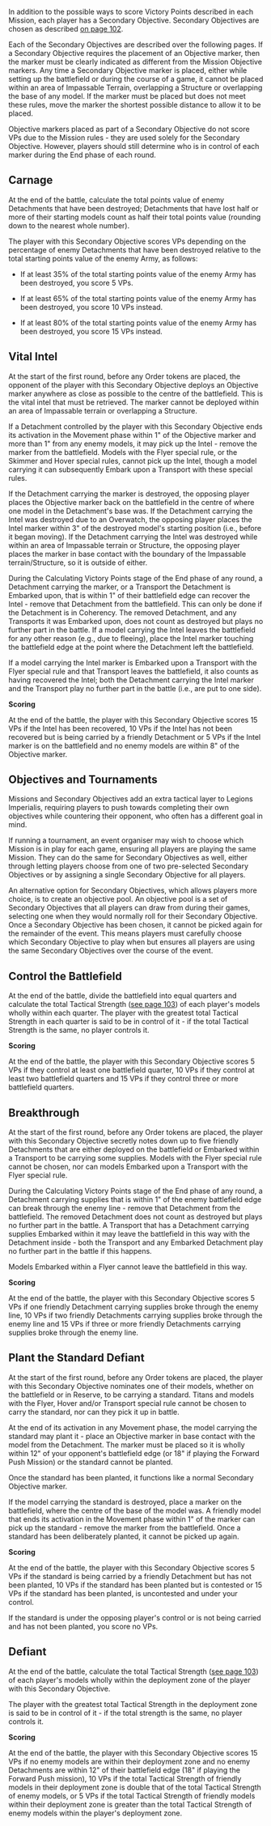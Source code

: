 In addition to the possible ways to score Victory Points described in each Mission, each player has a Secondary Objective. Secondary Objectives are chosen as described [on page 102](../legions_imperialis_rules/fighting_a_battle/#determine-secondary-objective).

Each of the Secondary Objectives are described over the following pages. If a Secondary Objective requires the placement of an Objective marker, then the marker must be clearly indicated as different from the Mission Objective markers. Any time a Secondary Objective marker is placed, either while setting up the battlefield or during the course of a game, it cannot be placed within an area of Impassable Terrain, overlapping a Structure or overlapping the base of any model. If the marker must be placed but does not meet these rules, move the marker the shortest possible distance to allow it to be placed.

Objective markers placed as part of a Secondary Objective do not score VPs due to the Mission rules - they are used solely for the Secondary Objective. However, players should still determine who is in control of each marker during the End phase of each round.

## Carnage

At the end of the battle, calculate the total points value of enemy Detachments that have been destroyed; Detachments that have lost half or more of their starting models count as half their total points value (rounding down to the nearest whole number).

The player with this Secondary Objective scores VPs depending on the percentage of enemy Detachments that have been destroyed relative to the total starting points value of the enemy Army, as follows: 

* If at least 35% of the total starting points value of the enemy Army has been destroyed, you score 5 VPs.

* If at least 65% of the total starting points value of the enemy Army has been destroyed, you score 10 VPs instead.

* If at least 80% of the total starting points value of the enemy Army has been destroyed, you score 15 VPs instead.

## Vital Intel

At the start of the first round, before any Order tokens are placed, the opponent of the player with this Secondary Objective deploys an Objective marker anywhere as close as possible to the centre of the battlefield. This is the vital intel that must be retrieved. The marker cannot be deployed within an area of Impassable terrain or overlapping a Structure.

If a Detachment controlled by the player with this Secondary Objective ends its activation in the Movement phase within 1" of the Objective marker and more than 1" from any enemy models, it may pick up the Intel - remove the marker from the battlefield. Models with the Flyer special rule, or the Skimmer and Hover special rules, cannot pick up the Intel, though a model carrying it can subsequently Embark upon a Transport with these special rules.

If the Detachment carrying the marker is destroyed, the opposing player places the Objective marker back on the battlefield in the centre of where one model in the Detachment's base was. If the Detachment carrying the Intel was destroyed due to an Overwatch, the opposing player places the Intel marker within 3" of the destroyed model's starting position (i.e., before it began moving). If the Detachment carrying the Intel was destroyed while within an area of Impassable terrain or Structure, the opposing player places the marker in base contact with the boundary of the Impassable terrain/Structure, so it is outside of either.

During the Calculating Victory Points stage of the End phase of any round, a Detachment carrying the marker, or a Transport the Detachment is Embarked upon, that is within 1" of their battlefield edge can recover the Intel - remove that Detachment from the battlefield. This can only be done if the Detachment is in Coherency. The removed Detachment, and any Transports it was Embarked upon, does not count as destroyed but plays no further part in the battle. If a model carrying the Intel leaves the battlefield for any other reason (e.g., due to fleeing), place the Intel marker touching the battlefield edge at the point where the Detachment left the battlefield.

If a model carrying the Intel marker is Embarked upon a Transport with the Flyer special rule and that Transport leaves the battlefield, it also counts as having recovered the Intel; both the Detachment carrying the Intel marker and the Transport play no further part in the battle (i.e., are put to one side).

**Scoring**

At the end of the battle, the player with this Secondary Objective scores 15 VPs if the Intel has been recovered, 10 VPs if the Intel has not been recovered but is being carried by a friendly Detachment or 5 VPs if the Intel marker is on the battlefield and no enemy models are within 8" of the Objective marker.

## Objectives and Tournaments

Missions and Secondary Objectives add an extra tactical layer to Legions Imperialis, requiring players to push towards completing their own objectives while countering their opponent, who often has a different goal in mind.

If running a tournament, an event organiser may wish to choose which Mission is in play for each game, ensuring all players are playing the same Mission. They can do the same for Secondary Objectives as well, either through letting players choose from one of two pre-selected Secondary Objectives or by assigning a single Secondary Objective for all players.

An alternative option for Secondary Objectives, which allows players more choice, is to create an objective pool. An objective pool is a set of Secondary Objectives that all players can draw from during their games, selecting one when they would normally roll for their Secondary Objective. Once a Secondary Objective has been chosen, it cannot be picked again for the remainder of the event. This means players must carefully choose which Secondary Objective to play when but ensures all players are using the same Secondary Objectives over the course of the event. 

## Control the Battlefield

At the end of the battle, divide the battlefield into equal quarters and calculate the total Tactical Strength ([see page 103](../legions_imperialis_rules/fighting_a_battle/#capturing-objective-markers)) of each player's models wholly within each quarter. The player with the greatest total Tactical Strength in each quarter is said to be in control of it - if the total Tactical Strength is the same, no player controls it.

**Scoring**

At the end of the battle, the player with this Secondary Objective scores 5 VPs if they control at least one battlefield quarter, 10 VPs if they control at least two battlefield quarters and 15 VPs if they control three or more battlefield quarters.

## Breakthrough

At the start of the first round, before any Order tokens are placed, the player with this Secondary Objective secretly notes down up to five friendly Detachments that are either deployed on the battlefield or Embarked within a Transport to be carrying some supplies. Models with the Flyer special rule cannot be chosen, nor can models Embarked upon a Transport with the Flyer special rule.

During the Calculating Victory Points stage of the End phase of any round, a Detachment carrying supplies that is within 1" of the enemy battlefield edge can break through the enemy line - remove that Detachment from the battlefield. The removed Detachment does not count as destroyed but plays no further part in the battle. A Transport that has a Detachment carrying supplies Embarked within it may leave the battlefield in this way with the Detachment inside - both the Transport and any Embarked Detachment play no further part in the battle if this happens.

Models Embarked within a Flyer cannot leave the battlefield in this way.

**Scoring**

At the end of the battle, the player with this Secondary Objective scores 5 VPs if one friendly Detachment carrying supplies broke through the enemy line, 10 VPs if two friendly Detachments carrying supplies broke through the enemy line and 15 VPs if three or more friendly Detachments carrying supplies broke through the enemy line.

## Plant the Standard Defiant

At the start of the first round, before any Order tokens are placed, the player with this Secondary Objective nominates one of their models, whether on the battlefield or in Reserve, to be carrying a standard. Titans and models with the Flyer, Hover and/or Transport special rule cannot be chosen to carry the standard, nor can they pick it up in battle.

At the end of its activation in any Movement phase, the model carrying the standard may plant it - place an Objective marker in base contact with the model from the Detachment. The marker must be placed so it is wholly within 12" of your opponent's battlefield edge (or 18" if playing the Forward Push Mission) or the standard cannot be planted.

Once the standard has been planted, it functions like a normal Secondary Objective marker.

If the model carrying the standard is destroyed, place a marker on the battlefield, where the centre of the base of the model was. A friendly model that ends its activation in the Movement phase within 1" of the marker can pick up the standard - remove the marker from the battlefield. Once a standard has been deliberately planted, it cannot be picked up again.

**Scoring**

At the end of the battle, the player with this Secondary Objective scores 5 VPs if the standard is being carried by a friendly Detachment but has not been planted, 10 VPs if the standard has been planted but is contested or 15 VPs if the standard has been planted, is uncontested and under your control.

If the standard is under the opposing player's control or is not being carried and has not been planted, you score no VPs.

## Defiant

At the end of the battle, calculate the total Tactical Strength ([see page 103](../legions_imperialis_rules/fighting_a_battle/#capturing-objective-markers)) of each player's models wholly within the deployment zone of the player with this Secondary Objective.

The player with the greatest total Tactical Strength in the deployment zone is said to be in control of it - if the total strength is the same, no player controls it.

**Scoring**

At the end of the battle, the player with this Secondary Objective scores 15 VPs if no enemy models are within their deployment zone and no enemy Detachments are within 12" of their battlefield edge (18" if playing the Forward Push mission), 10 VPs if the total Tactical Strength of friendly models in their deployment zone is double that of the total Tactical Strength of enemy models, or 5 VPs if the total Tactical Strength of friendly models within their deployment zone is greater than the total Tactical Strength of enemy models within the player's deployment zone.
